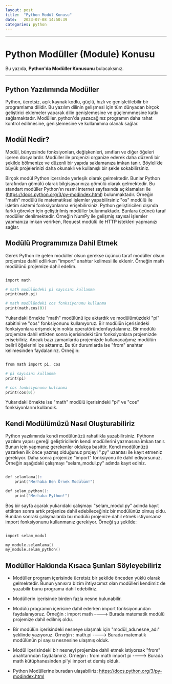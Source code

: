 ```yaml
---
layout: post
title:  "Python Modül Konusu"
date:   2023-07-08 14:50:39
categories: python
---
```


---
# Python Modüller (Module) Konusu

Bu yazıda, **Python'da Modüller Konusunu** bulacaksınız.

---
## Python Yazılımında Modüller
Python, ücretsiz, açık kaynak kodlu, güçlü, hızlı ve genişletilebilir bir programlama dilidir. Bu yazılım dilinin gelişmesi için tüm dünyadan birçok geliştirici eklemeler yaparak dilin genişlemesine ve güçlenmmesine katkı sağlamaktadır. Modüller, python'da yazacağınız programın daha rahat kontrol edilmesine, genişlemesine ve kullanımına olanak sağlar. 

## Modül Nedir?
Modül, bünyesinde fonksiyonları, değişkenleri, sınıfları ve diğer öğeleri içeren dosyalardır. Modüller ile projenizi organize ederek daha düzenli bir şekilde bölmenize ve düzenli bir yapıda saklamanıza imkan tanır. Böylelikle büyük projelerinizi daha okunaklı ve kullanışlı bir şekle sokabilirsiniz.

Birçok modül Python içersinde yerleşik olarak gelmektedir. Bunlar Python tarafından gömülü olarak bilgisayarınıza gömülü olarak gelmektedir. Bu standart modüller Python'ın resmi internet sayfasında açıklamaları ile (https://docs.python.org/3/py-modindex.html) bulunmaktadır. Örneğin "math" modülü ile matematiksel işlemler yapabilirsiniz "os" modülü ile işletim sistemi fonksiyonlarına erişebilirsiniz. Python geliştiricileri dışında farklı görevler için geliştirilmiş modüller bulunmaktadır. Bunlara üçüncü taraf modüller denilmektedir. Örneğin NumPy ile gelişmiş sayısal işlemler yapmanıza imkan verirken, Request modülü ile HTTP istekleri yapmanızı sağlar. 

## Modülü Programımıza Dahil Etmek
Gerek Python ile gelen modüller olsun gerekse üçüncü taraf modüller olsun projemize dahil edilirken "import" anahtar kelimesi ile eklenir. Örneğin math modülünü projemize dahil edelim. 

```s

import math

# math modülündeki pi sayısını kullanma
print(math.pi)

# math modülündeki cos fonksiyonunu kullanma
print(math.cos(0))

```

Yukarıdaki örnekte "math" modülünü içe aktardık ve modülümüzdeki "pi" sabitini ve "cos" fonksiyonunu kullanıyoruz. Bir modülün içerisindeki fonksiyonlara erişmek için nokta operatöründenfaydalanırız. Bir modülü projemize dahil ettikten sonra içerisindeki tüm fonksiyonlara projemizde erişebiliriz. Ancak bazı zamanlarda projemizde kullanacağımız modülün belirli öğelerini içe aktarırız. Bu tür durumlarda ise "from" anahtar kelimesinden faydalanırız. Örneğin:

```s

from math import pi, cos

# pi sayısını kullanma
print(pi)

# cos fonksiyonunu kullanma
print(cos(0))

```

Yukarıdaki örnekte ise "math" modülü içerisindeki "pi" ve "cos" fonksiyonlarını kullandık.

## Kendi Modülümüzü Nasıl Oluşturabiliriz
Python yazılımında kendi modülünüzü rahatlıkla yazabilirsiniz. Pythonn yazılımı yapısı gereği geliştiricilerin kendi modüllerini yazmasına imkan tanır. Bunun için yapmanız gerekenler oldukça basittir. Kendi modülünüzü yazarken ilk önce yazmış olduğunuz projeyi ".py" uzantısı ile kayıt etmeniz gerekiyor. Daha sonra projenize "import" fonksiyonu ile dahil ediyorsunuz. Örneğin aşağıdaki çalışmayı "selam_modul.py" adında kayıt ediniz.

```s

def selamlama():
    print("Merhaba Ben Örnek Modülüm!")

def selam_python():
    print("Merhaba Python!")


```

Boş bir sayfa açarak yukarıdaki çalışmayı "selam_modul.py" adında kayıt ettikten sonra artık projenize dahil edebileceğiniz bir modülünüz olmuş oldu. Bundan sonraki çalışmalarda bu modülü projenize dahil etmek istiyorsanız import fonksiyonunu kullanmanız gerekiyor. Örneği şu şekilde:

```s

import selam_modul

my_module.selamlama()
my_module.selam_python()

```

## Modüller Hakkında Kısaca Şunları Söyleyebiliriz
* Modüller program içerisinde ücretsiz bir şekilde önceden yüklü olarak gelmektedir. Bunun yanısıra bizim ihtiyacımız olan modülleri kendimiz de yazabilir bunu programa dahil edebiliriz.

* Modüllerin içerisinde birden fazla nesne bulunabilir.

* Modülü programın içerisine dahil ederken import fonksiyonundan faydalanıyoruz. Örneğin : import math ----> Burada matematik modülü projemize dahil edilmiş oldu.

* Bir modülün içerisindeki nesneye ulaşmak için "modül_adı.nesne_adı" şeklinde yazıyoruz. Örneğin : math.pi ----> Burada matematik modülünün pi sayısı nesnesine ulaşmış olduk.

* Modül içerisindeki bir nesneyi projemize dahil etmek istiyorsak "from" anahtarından faydalanırız. Örneğin : from math import pi ----> Burada math kütüphanesinden pi'yi import et demiş olduk.

* Python Modüllerine buradan ulaşabiliriz: https://docs.python.org/3/py-modindex.html
